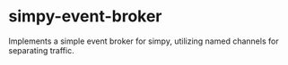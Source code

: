 # simpy-event-broker
Implements a simple event broker for simpy, utilizing named channels for separating traffic.
